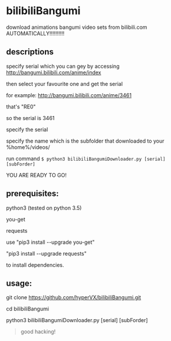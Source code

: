 # bilibiliBangumi
download animations bangumi video sets from bilibili.com 
AUTOMATICALLY!!!!!!!!!!

## descriptions

specify serial which you can gey by accessing http://bangumi.bilibili.com/anime/index

then select your favourite one and get the serial

for example: http://bangumi.bilibili.com/anime/3461

that's "RE0"

so the serial is 3461

specify the serial

specify the name which is the subfolder that downloaded to your %home%/videos/

run command ``` $ python3 bilibiliBangumiDownloader.py [serial] [subForder] ```

YOU ARE READY TO GO!

## prerequisites:
python3 (tested on python 3.5)

you-get

requests

use 
"pip3 install --upgrade you-get"

"pip3 install --upgrade requests"

to install dependencies.

## usage:
git clone https://github.com/hyperVX/bilibiliBangumi.git

cd bilibiliBangumi

python3 bilibiliBangumiDownloader.py [serial] [subForder]


> good hacking!

